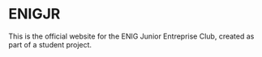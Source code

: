 # ENIGJR
This is the official website for the ENIG Junior Entreprise Club, created as part of a student project.
